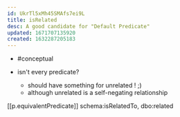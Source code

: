 ```yaml
---
id: UkrTl5xMh45SMAfs7ei9L
title: isRelated
desc: A good candidate for "Default Predicate"
updated: 1671707135920
created: 1632287205183
---
```




- #conceptual

- isn't every predicate?
  - should have something for unrelated ! ;)
  - although unrelated is a self-negating relationship

[[p.equivalentPredicate]] schema:isRelatedTo, dbo:related 
